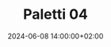 ---
date: 2024-06-08 14:00:00+02:00
until: 2024-06-09 02:00:00+02:00
title: "Paletti 04"
status: "CONFIRMED"
shift_url: https://signup.com/go/fKCJxDK
place:
  name: "Institut für Architekturbezogene Kunst"
  address: "Bevenroder Str. 80, Braunschweig"
  description: "Das erste paletti in diesem Jahr ist zu Gast auf dem Gelände des Institut für Architekturbezogene Kunst im Querumer Forst."
  description_en: "This year's first paletti will be held on the grounds of the Institute of Architecture Related Art in Querumer Forst."
  coordinates: 52.31133, 10.56553
---